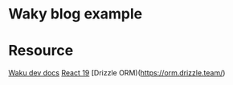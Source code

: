 # Waky blog example

# Resource
[Waku dev docs](https://waku.gg)
[React 19](https://react.dev/blog/2024/12/05/react-19)
[Drizzle ORM)(https://orm.drizzle.team/)
